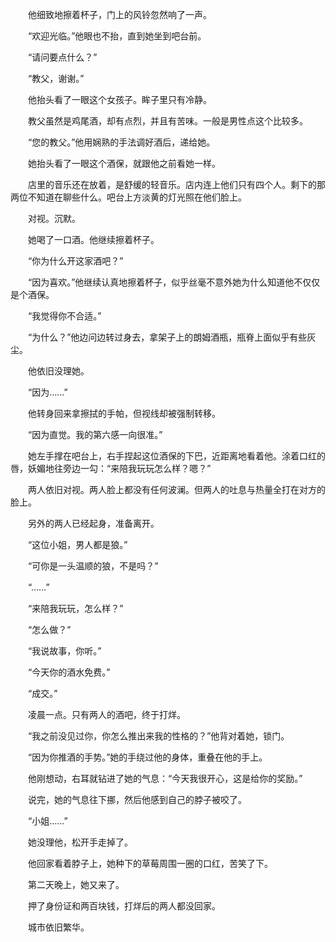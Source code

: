 　　他细致地擦着杯子，门上的风铃忽然响了一声。

　　“欢迎光临。”他眼也不抬，直到她坐到吧台前。

　　“请问要点什么？”

　　“教父，谢谢。”

　　他抬头看了一眼这个女孩子。眸子里只有冷静。

　　教父虽然是鸡尾酒，却有点烈，并且有苦味。一般是男性点这个比较多。

　　“您的教父。”他用娴熟的手法调好酒后，递给她。

　　她抬头看了一眼这个酒保，就跟他之前看她一样。

　　店里的音乐还在放着，是舒缓的轻音乐。店内连上他们只有四个人。剩下的那两位不知道在聊些什么。吧台上方淡黄的灯光照在他们脸上。

　　对视。沉默。

　　她喝了一口酒。他继续擦着杯子。

　　“你为什么开这家酒吧？”

　　“因为喜欢。”他继续认真地擦着杯子，似乎丝毫不意外她为什么知道他不仅仅是个酒保。

　　“我觉得你不合适。”

　　“为什么？”他边问边转过身去，拿架子上的朗姆酒瓶，瓶脊上面似乎有些灰尘。

　　他依旧没理她。

　　“因为……”

　　他转身回来拿擦拭的手帕，但视线却被强制转移。

　　“因为直觉。我的第六感一向很准。”

　　她左手撑在吧台上，右手捏起这位酒保的下巴，近距离地看着他。涂着口红的唇，妖媚地往旁边一勾：“来陪我玩玩怎么样？嗯？”

　　两人依旧对视。两人脸上都没有任何波澜。但两人的吐息与热量全打在对方的脸上。

　　另外的两人已经起身，准备离开。

　　“这位小姐，男人都是狼。”

　　“可你是一头温顺的狼，不是吗？”

　　“……”

　　“来陪我玩玩，怎么样？”

　　“怎么做？”

　　“我说故事，你听。”

　　“今天你的酒水免费。”

　　“成交。”



　　凌晨一点。只有两人的酒吧，终于打烊。

　　“我之前没见过你，你怎么推出来我的性格的？”他背对着她，锁门。

　　“因为你推酒的手势。”她的手绕过他的身体，重叠在他的手上。

　　他刚想动，右耳就钻进了她的气息：“今天我很开心，这是给你的奖励。”

　　说完，她的气息往下挪，然后他感到自己的脖子被咬了。

　　“小姐……”

　　她没理他，松开手走掉了。

　　他回家看着脖子上，她种下的草莓周围一圈的口红，苦笑了下。



　　第二天晚上，她又来了。

　　押了身份证和两百块钱，打烊后的两人都没回家。

　　城市依旧繁华。

